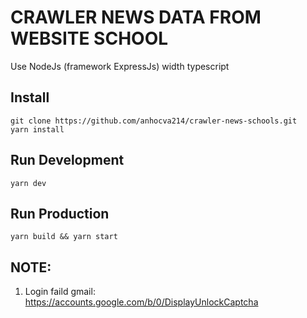 # CRAWLER NEWS DATA FROM WEBSITE SCHOOL
Use NodeJs (framework ExpressJs) width typescript

## Install
```
git clone https://github.com/anhocva214/crawler-news-schools.git
yarn install
```
## Run Development
```
yarn dev
```

## Run Production
```
yarn build && yarn start
```


## NOTE:
1. Login faild gmail: https://accounts.google.com/b/0/DisplayUnlockCaptcha

